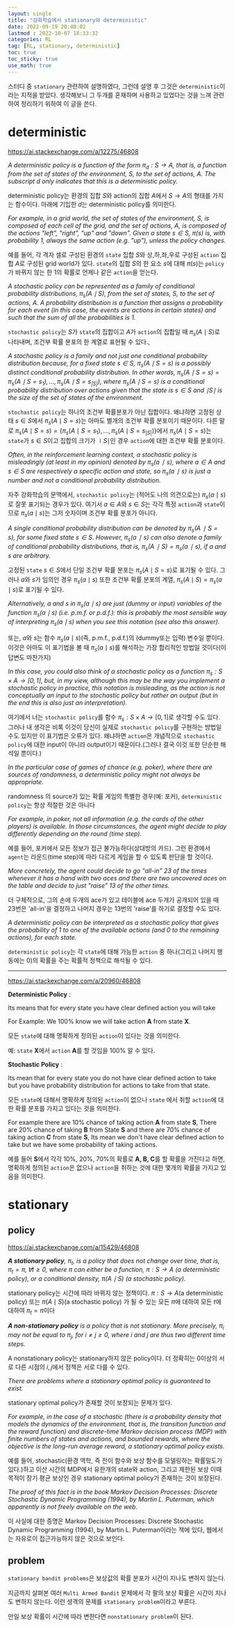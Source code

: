 ```yaml
---
layout: single
title: "강화학습에서 stationary와 deterministic"
date: 2022-09-19 20:40:02
lastmod : 2022-10-07 18:33:32
categories: RL
tag: [RL, stationary, deterministic]
toc: true
toc_sticky: true
use_math: true
---
```


스터디 중 `stationary` 관련하여 설명하였다, 그런데 설명 후 그것은 `deterministic`이라는 지적을 받았다. 생각해보니 그 두개를 혼재하며 사용하고 있었다는 것을 느껴 관련하여 정리하기 위하여 이 글을 쓴다.


# deterministic

https://ai.stackexchange.com/a/12275/46808

*A deterministic policy is a function of the form $\pi_d:S \rightarrow A$, that is, a function from the set of states of the environment, $S$, to the set of actions, $A$. The subscript $d$ only indicates that this is a deterministic policy.*

deterministic policy는 환경의 집합 $S$와 action의 집합 $A$에서 $S \rightarrow A$의 형태를 가지는 함수이다. 아래에 기입한 $d$는 deterministic policy를 의미한다.

*For example, in a grid world, the set of states of the environment, $S$, is composed of each cell of the grid, and the set of actions, $A$, is composed of the actions "left", "right", "up" and "down". Given a state $s \in S$, $\pi(s)$ is, with probability $1$, always the same action (e.g. "up"), unless the policy changes.*

예를 들어, 각 격자 셀로 구성된 환경의 `state` 집합 $S$와 상,하,좌,우로 구성된 `action` 집합 $A$로 구성된 grid world가 있다. `state`의 집합 $S$의 한 요소 $s$에 대해 $\pi(s)$는 `policy`가 바뀌지 않는 한 1의 확률로 언제나 같은 `action`을 얻는다.

*A stochastic policy can be represented as a family of conditional probability distributions, $\pi_s(A \mid S)$, from the set of states, $S$, to the set of actions, $A$. A probability distribution is a function that assigns a probability for each event (in this case, the events are actions in certain states) and such that the sum of all the probabilities is 1.*

`stochastic policy`는 $S$가 `state`의 집합이고 $A$가 `action`의 집합일 때 $\pi_s(A \mid S)$로 나타내며, 조건부 확률 분포의 한 계열로 표현될 수 있다.,

*A stochastic policy is a family and not just one conditional probability distribution because, for a fixed state $s \in S$, $\pi_s(A \mid S=s)$ is a possibly distinct conditional probability distribution. In other words, $\pi_s(A \mid S=s)=\pi_s(A \mid S=s_1),...,\pi_s(A \mid S=s_{\vert S \vert})$, where $\pi_s(A \mid S=s)$ is a conditional probability distribution over actions given that the state is $s \in S$ and $\mid S \mid$ is the size of the set of states of the environment.*

`stochastic policy`는 하나의 조건부 확률분포가 아닌 집합이다. 왜냐하면 고정된 상태 $s \in S$에서 $\pi_s(A \mid S=s)$는 아마도 별개의 조건부 확률 분포이기 때문이다. 다른 말로 $\pi_s(A \mid S=s)=\{\pi_s(A \mid S=s_1),...,\pi_s(A \mid S=s_{\vert S \vert})\}$에서 $\pi_s(A \mid S=s)$는 `state`가 $s \in S$이고 집합의 크기가 $\mid S \mid$인 경우 `action`에 대한 조건부 확률 분포이다.

*Often, in the reinforcement learning context, a stochastic policy is misleadingly (at least in my opinion) denoted by $π_s(a∣s)$, where $a∈A$ and $s∈S$ are respectively a specific action and state, so $π_s(a∣s)$ is just a number and not a conditional probability distribution.*

자주 강화학습의 문맥에서, `stochastic policy`는 (적어도 나의 의견으로는) $\pi_s(a \mid s)$로 잘못 표기되는 경우가 있다. 여기서 $a \in A$와 $s \in S$는 각각 특정 `action`과 `state`이므로 $\pi_s(a \mid s)$는 그저 숫자이며 조건부 확률 분포가 아니다.

*A single conditional probability distribution can be denoted by $π_s(A∣S=s)$, for some fixed state $s∈S$. However, $π_s(a∣s)$ can also denote a family of conditional probability distributions, that is, $π_s(A∣S)=π_s(a∣s)$, if $a$ and $s$ are arbitrary.*

고정된 `state` $s \in S$에서 단일 조건부 확률 분포는 $\pi_s(A \mid S=s)$로 표기될 수 있다. 그러나 $a$와 $s$가 임의인 경우 $\pi_s(a \mid s)$ 또한 조건부 확률 분포의 계열, $\pi_s(A \mid S)=\pi_s(a \mid s)$로 표기될 수 있다.

*Alternatively, $a$ and $s$ in $\pi_s(a \mid s)$ are just (dummy or input) variables of the function $\pi_s(a \mid s)$ (i.e. p.m.f. or p.d.f.): this is probably the most sensible way of interpreting $\pi_s(a \mid s)$ when you see this notation (see also this answer).*

또는, $a$와 $s$는 함수 $\pi_s(a \mid s)$(즉, p.m.f., p.d.f.)의 (dummy또는 입력) 변수일 뿐이다. 이것은 아마도 이 표기법을 볼 때 $\pi_s(a \mid s)$를 해석하는 가장 합리적인 방법일 것이다(이 답변도 마찬가지)

*In this case, you could also think of a stochastic policy as a function $\pi_s:S \times A \rightarrow [0,1]$, but, in my view, although this may be the way you implement a stochastic policy in practice, this notation is misleading, as the action is not conceptually an input to the stochastic policy but rather an output (but in the end this is also just an interpretation).*

여기에서 너는 `stochastic policy`를 함수 $\pi_s:S \times A \rightarrow [0,1]$로 생각할 수도 있다. 그러나 내 생각은 비록 이것이 당신이 실제로 `stochastic policy`를 구현하는 방법일 수도 있지만 이 표기법은 오류가 있다. 왜냐하면 `action`은 개념적으로 `stochastic policy`에 대한 input이 아니라 output이기 때문이다.(그러나 결국 이것 또한 단순한 해석일 뿐이다.)

*In the particular case of games of chance (e.g. poker), where there are sources of randomness, a deterministic policy might not always be appropriate.*

randomness 의 source가 있는 확률 게임의 특별한 경우(예: 포커), `deterministic policy`는 항상 적절한 것은 아니다


*For example, in poker, not all information (e.g. the cards of the other players) is available. In those circumstances, the agent might decide to play differently depending on the round (time step).*

예를 들어, 포커에서 모든 정보가 접근 불가능하다(상대방의 카드). 그런 환경에서 `agent`는 라운드(time step)에 따라 다르게 게임을 할 수 있도록 판단을 할 것이다.

*More concretely, the agent could decide to go "all-in" 23 of the times whenever it has a hand with two aces and there are two uncovered aces on the table and decide to just "raise" 13 of the other times.*

더 구체적으로, 그의 손에 두개의 ace가 있고 테이블에 ace 두개가 공개되어 있을 때 23번은 'all-in'을 결정하고 나머지 경우는 13번의 'raise'를 하기로 결정할 수도 있다.

*A deterministic policy can be interpreted as a stochastic policy that gives the probability of 1 to one of the available actions (and 0 to the remaining actions), for each state.*

`deterministic policy`는 각 `state`에 대해 가능한 `action` 중 하나(그리고 나머지 행동에는 0)의 확률을 주는 확률적 정책으로 해석될 수 있다.

---

https://ai.stackexchange.com/a/20960/46808

**Deterministic Policy** :

Its means that for every state you have clear defined action you will take

For Example: We 100% know we will take action **A** from state **X**.

모든 `state`에 대해 명확하게 정의된 `action`이 있다는 것을 의미한다.

예: `state` **X**에서 `action` **A**를 할 것임을 100% 알 수 있다.

**Stochastic Policy** :

Its mean that for every state you do not have clear defined action to take but you have probability distribution for actions to take from that state.

모든 `state`에 대해서 명확하게 정의된 `action`이 없으나 `state` 에서 취할 `action`에 대한 확률 분포를 가지고 있다는 것을 의미한다.

For example there are 10% chance of taking action **A** from state **S**, There are 20% chance of taking **B** from State **S** and there are 70% chance of taking action **C** from state **S**, Its mean we don't have clear defined action to take but we have some probability of taking actions.

예를 들어 **S**에서 각각 10%, 20%, 70%의 확률로 **A, B, C**를 할 확률을 가진다고 하면, 명확하게 정의된 `action`은 없으나 `action`을 취하는 것에 대한 몇개의 확률을 가지고 있음을 의미한다.

# stationary

## policy
https://ai.stackexchange.com/a/15429/46808

***A stationary policy**, $\pi_t$, is a policy that does not change over time, that is, $\pi_t=\pi, \forall t \ge 0$, where $\pi$ can either be a function, $\pi : S \rightarrow A$ (a deterministic policy), or a conditional density, $\pi(A \mid S)$ (a stochastic policy).*

stationary policy는 시간에 따라 바뀌지 않는 정책이다. $\pi : S \rightarrow A$(a deterministic policy) 또는 $\pi(A \mid S)$(a stochastic policy) 가 될 수 있는 모든 $\pi$에 대하여 모든 $t$에 대하여 $\pi_t=\pi$이다

***A non-stationary policy** is a policy that is not stationary. More precisely, $\pi_i$ may not be equal to $\pi_j$, for $i \neq j \ge 0$, where $i$ and $j$ are thus two different time steps.*

A nonstationary policy는 stationary하지 않은 policy이다. 더 정확히는 $0$이상의 서로 다른 시점의 $i,j$에서 정책은 서로 다를 수 있다.

*There are problems where a stationary optimal policy is guaranteed to exist.*

stationary optimal policy가 존재할 것이 보장되는 문제가 있다.

*For example, in the case of a stochastic (there is a probability density that models the dynamics of the environment, that is, the transition function and the reward function) and discrete-time Markov decision process (MDP) with finite numbers of states and actions, and bounded rewards, where the objective is the long-run average reward, a stationary optimal policy exists.*

 예를 들어, stochastic(환경 역학, 즉 전이 함수와 보상 함수를 모델링하는 확률밀도가 있다.)하고 이산 시간의 MDP에서 유한개의 state와 action, 그리고 제한된 보상 이때 목적이 장기 평균 보상인 경우 stationary optimal policy가 존재하는 것이 보장된다.

*The proof of this fact is in the book Markov Decision Processes: Discrete Stochastic Dynamic Programming (1994), by Martin L. Puterman, which apparently is not freely available on the web.*

 이 사실에 대한 증명은 Markov Decision Processes: Discrete Stochastic Dynamic Programming (1994), by Martin L. Puterman이라는 책에 있다, 웹에서는 자유로이 접근가능하지 않은 것으로 보인다.

## problem

`stationary bandit problems`은 보상값의 확률 분포가 시간이 지나도 변하지 않는다.

지금까지 살펴본 여러 `Multi Armed Bandit` 문제에서 각 팔의 보상 확률은 시간이 지나도 변하지 않는다. 이런 셩격의 문제를 `stationary problem`이라고 부른다.

만일 보상 확률이 시간에 따라 변한다면 `nonstationary problem`이 된다.
